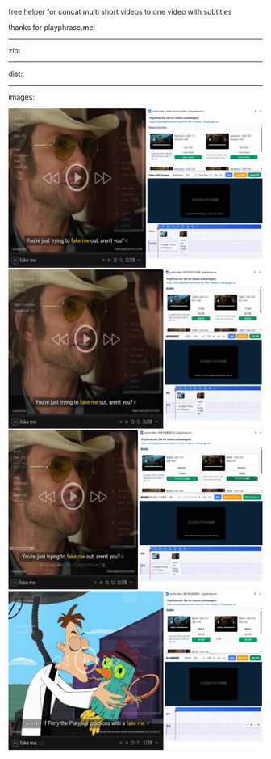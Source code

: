 

free helper for concat multi short videos to one video with subtitles

thanks for playphrase.me!

---   


zip:   

---   

dist:


---   

images:

![示意图](./google-store/P-en.png)
![示意图](./google-store/P-zhcn.png)
![示意图](./google-store/P-ja.png)
![示意图](./google-store/P-zh-haz.png)


